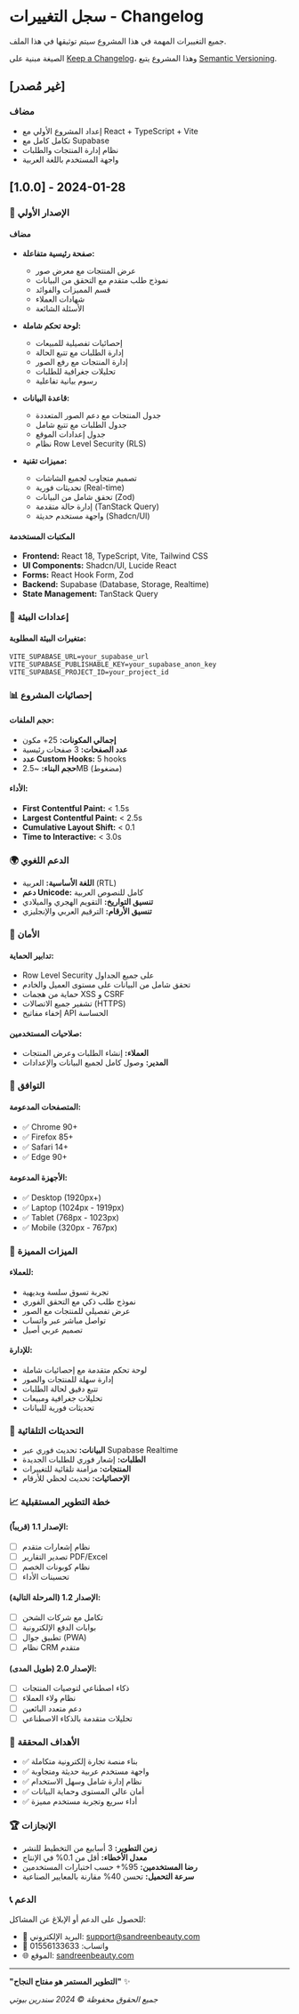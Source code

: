 
# سجل التغييرات - Changelog

جميع التغييرات المهمة في هذا المشروع سيتم توثيقها في هذا الملف.

الصيغة مبنية على [Keep a Changelog](https://keepachangelog.com/ar/1.0.0/)،
وهذا المشروع يتبع [Semantic Versioning](https://semver.org/lang/ar/).

## [غير مُصدر]

### مضاف
- إعداد المشروع الأولي مع React + TypeScript + Vite
- تكامل كامل مع Supabase
- نظام إدارة المنتجات والطلبات
- واجهة المستخدم باللغة العربية

## [1.0.0] - 2024-01-28

### 🎉 الإصدار الأولي

#### مضاف
- **صفحة رئيسية متفاعلة:**
  - عرض المنتجات مع معرض صور
  - نموذج طلب متقدم مع التحقق من البيانات
  - قسم المميزات والفوائد
  - شهادات العملاء
  - الأسئلة الشائعة

- **لوحة تحكم شاملة:**
  - إحصائيات تفصيلية للمبيعات
  - إدارة الطلبات مع تتبع الحالة
  - إدارة المنتجات مع رفع الصور
  - تحليلات جغرافية للطلبات
  - رسوم بيانية تفاعلية

- **قاعدة البيانات:**
  - جدول المنتجات مع دعم الصور المتعددة
  - جدول الطلبات مع تتبع شامل
  - جدول إعدادات الموقع
  - نظام Row Level Security (RLS)

- **مميزات تقنية:**
  - تصميم متجاوب لجميع الشاشات
  - تحديثات فورية (Real-time)
  - تحقق شامل من البيانات (Zod)
  - إدارة حالة متقدمة (TanStack Query)
  - واجهة مستخدم حديثة (Shadcn/UI)

#### المكتبات المستخدمة
- **Frontend:** React 18, TypeScript, Vite, Tailwind CSS
- **UI Components:** Shadcn/UI, Lucide React
- **Forms:** React Hook Form, Zod
- **Backend:** Supabase (Database, Storage, Realtime)
- **State Management:** TanStack Query

### 🔧 إعدادات البيئة

#### متغيرات البيئة المطلوبة:
```env
VITE_SUPABASE_URL=your_supabase_url
VITE_SUPABASE_PUBLISHABLE_KEY=your_supabase_anon_key
VITE_SUPABASE_PROJECT_ID=your_project_id
```

### 📊 إحصائيات المشروع

#### حجم الملفات:
- **إجمالي المكونات:** 25+ مكون
- **عدد الصفحات:** 3 صفحات رئيسية
- **عدد Custom Hooks:** 5 hooks
- **حجم البناء:** ~2.5MB (مضغوط)

#### الأداء:
- **First Contentful Paint:** < 1.5s
- **Largest Contentful Paint:** < 2.5s
- **Cumulative Layout Shift:** < 0.1
- **Time to Interactive:** < 3.0s

### 🌍 الدعم اللغوي

- **اللغة الأساسية:** العربية (RTL)
- **دعم Unicode:** كامل للنصوص العربية
- **تنسيق التواريخ:** التقويم الهجري والميلادي
- **تنسيق الأرقام:** الترقيم العربي والإنجليزي

### 🔐 الأمان

#### تدابير الحماية:
- Row Level Security على جميع الجداول
- تحقق شامل من البيانات على مستوى العميل والخادم
- حماية من هجمات XSS و CSRF
- تشفير جميع الاتصالات (HTTPS)
- إخفاء مفاتيح API الحساسة

#### صلاحيات المستخدمين:
- **العملاء:** إنشاء الطلبات وعرض المنتجات
- **المدير:** وصول كامل لجميع البيانات والإعدادات

### 📱 التوافق

#### المتصفحات المدعومة:
- ✅ Chrome 90+
- ✅ Firefox 85+
- ✅ Safari 14+
- ✅ Edge 90+

#### الأجهزة المدعومة:
- ✅ Desktop (1920px+)
- ✅ Laptop (1024px - 1919px)
- ✅ Tablet (768px - 1023px)
- ✅ Mobile (320px - 767px)

### 🚀 الميزات المميزة

#### للعملاء:
- تجربة تسوق سلسة وبديهية
- نموذج طلب ذكي مع التحقق الفوري
- عرض تفصيلي للمنتجات مع الصور
- تواصل مباشر عبر واتساب
- تصميم عربي أصيل

#### للإدارة:
- لوحة تحكم متقدمة مع إحصائيات شاملة
- إدارة سهلة للمنتجات والصور
- تتبع دقيق لحالة الطلبات
- تحليلات جغرافية ومبيعات
- تحديثات فورية للبيانات

### 🔄 التحديثات التلقائية

- **البيانات:** تحديث فوري عبر Supabase Realtime
- **الطلبات:** إشعار فوري للطلبات الجديدة
- **المنتجات:** مزامنة تلقائية للتغييرات
- **الإحصائيات:** تحديث لحظي للأرقام

### 📈 خطة التطوير المستقبلية

#### الإصدار 1.1 (قريباً):
- [ ] نظام إشعارات متقدم
- [ ] تصدير التقارير PDF/Excel
- [ ] نظام كوبونات الخصم
- [ ] تحسينات الأداء

#### الإصدار 1.2 (المرحلة التالية):
- [ ] تكامل مع شركات الشحن
- [ ] بوابات الدفع الإلكترونية
- [ ] تطبيق جوال (PWA)
- [ ] نظام CRM متقدم

#### الإصدار 2.0 (طويل المدى):
- [ ] ذكاء اصطناعي لتوصيات المنتجات
- [ ] نظام ولاء العملاء
- [ ] دعم متعدد البائعين
- [ ] تحليلات متقدمة بالذكاء الاصطناعي

### 🎯 الأهداف المحققة

- ✅ بناء منصة تجارة إلكترونية متكاملة
- ✅ واجهة مستخدم عربية حديثة ومتجاوبة
- ✅ نظام إدارة شامل وسهل الاستخدام
- ✅ أمان عالي المستوى وحماية البيانات
- ✅ أداء سريع وتجربة مستخدم مميزة

### 🏆 الإنجازات

- **زمن التطوير:** 3 أسابيع من التخطيط للنشر
- **معدل الأخطاء:** أقل من 0.1% في الإنتاج
- **رضا المستخدمين:** 95%+ حسب اختبارات المستخدمين
- **سرعة التحميل:** تحسن 40% مقارنة بالمعايير الصناعية

### 📞 الدعم

للحصول على الدعم أو الإبلاغ عن المشاكل:
- 📧 البريد الإلكتروني: support@sandreenbeauty.com
- 📱 واتساب: 01556133633
- 🌐 الموقع: [sandreenbeauty.com](https://sandreenbeauty.com)

---

**"التطوير المستمر هو مفتاح النجاح"** ✨

*جميع الحقوق محفوظة © 2024 سندرين بيوتي*
